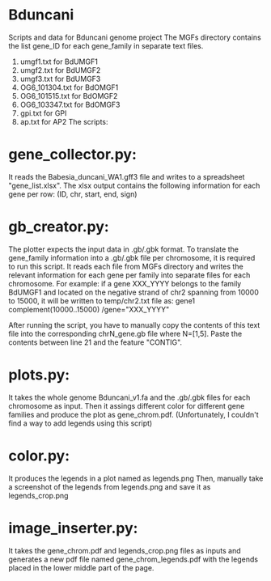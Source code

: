 # Bduncani
Scripts and data for Bduncani genome project
The MGFs directory contains the list gene_ID for each gene_family in separate text files.
1. umgf1.txt for BdUMGF1
2. umgf2.txt for BdUMGF2
3. umgf3.txt for BdUMGF3
4. OG6_101304.txt for BdOMGF1
5. OG6_101515.txt for BdOMGF2
6. OG6_103347.txt for BdOMGF3
7. gpi.txt for GPI
8. ap.txt for AP2
The scripts:
# gene_collector.py:
It reads the Babesia_duncani_WA1.gff3 file and writes to a spreadsheet "gene_list.xlsx". The xlsx output contains the following information for each gene per row:
(ID, chr, start, end, sign)

# gb_creator.py:
The plotter expects the input data in .gb/.gbk format. To translate the gene_family information into a .gb/.gbk file per chromosome, it is required to run this script. It reads each file from MGFs directory and writes the relevant information for each gene per family into separate files for each chromosome. For example:
if a gene XXX_YYYY belongs to the family BdUMGF1 and located on the negative strand of chr2 spanning from 10000 to 15000, it will be written to temp/chr2.txt file as:
     gene1           complement(10000..15000)
                     /gene="XXX_YYYY"

After running the script, you have to manually copy the contents of this text file into the corresponding chrN_gene.gb file where N=[1,5]. Paste the contents between line 21 and the feature "CONTIG".

# plots.py:
It takes the whole genome Bduncani_v1.fa and the .gb/.gbk files for each chromosome as input. Then it assings different color for different gene families and produce the plot as gene_chrom.pdf. (Unfortunately, I couldn't find a way to add legends using this script)

# color.py:
It produces the legends in a plot named as legends.png
Then, manually take a screenshot of the legends from legends.png and save it as legends_crop.png

# image_inserter.py:
It takes the gene_chrom.pdf and legends_crop.png files as inputs and generates a new pdf file named gene_chrom_legends.pdf with the legends placed in the lower middle part of the page.
